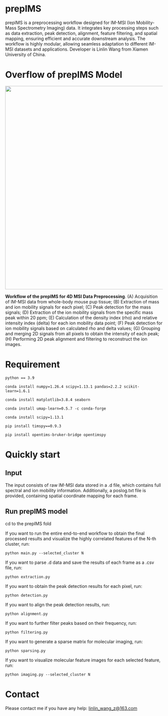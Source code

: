 # prepIMS

prepIMS is a preprocessing workflow designed for IM-MSI (Ion Mobility-Mass Spectrometry Imaging) data. It integrates key processing steps such as data extraction, peak detection, alignment, feature filtering, and spatial mapping, ensuring efficient and accurate downstream analysis. The workflow is highly modular, allowing seamless adaptation to different IM-MSI datasets and applications.
Developer is Linlin Wang from Xiamen University of China.

# Overflow of prepIMS Model

<div align=center>
<img src="https://raw.githubusercontent.com/WangLL0/prepIMS/refs/heads/main/read.png" width="950" height="650" /><br/>
</div>

__Workflow of the prepIMS for 4D MSI Data Preprocessing__. (A) Acquisition of IM-MSI data from whole-body mouse pup tissue; (B) Extraction of mass and ion mobility signals for each pixel; (C) Peak detection for the mass signals; (D) Extraction of the ion mobility signals from the specific mass peak within 20 ppm; (E) Calculation of the density index (rho) and relative intensity index (delta) for each ion mobility data point; (F) Peak detection for ion mobility signals based on calculated rho and delta values; (G) Grouping and merging 2D signals from all pixels to obtain the intensity of each peak; (H) Performing 2D peak alignment and filtering to reconstruct the ion images.  

# Requirement

    python == 3.9

    conda install numpy=1.26.4 scipy=1.13.1 pandas=2.2.2 scikit-learn=1.6.1

    conda install matplotlib=3.8.4 seaborn

    conda install umap-learn=0.5.7 -c conda-forge

    conda install scipy=1.13.1

    pip install timspy==0.9.3

    pip install opentims-bruker-bridge opentimspy

    
# Quickly start

## Input
The input consists of raw IM-MSI data stored in a .d file, which contains full spectral and ion mobility information. Additionally, a poslog.txt file is provided, containing spatial coordinate mapping for each frame.

## Run prepIMS model

cd to the prepIMS fold

If you want to run the entire end-to-end workflow to obtain the final processed results and visualize the highly correlated features of the N-th cluster, run:

    python main.py --selected_cluster N

If you want to parse .d data and save the results of each frame as a .csv file, run:

    python extraction.py

If you want to obtain the peak detection results for each pixel, run:

    python detection.py

If you want to align the peak detection results, run:

    python alignment.py

If you want to further filter peaks based on their frequency, run:

    python filtering.py

If you want to generate a sparse matrix for molecular imaging, run:

    python sparsing.py

If you want to visualize molecular feature images for each selected feature, run:

    python imaging.py --selected_cluster N


# Contact

Please contact me if you have any help: linlin_wang_z@163.com
